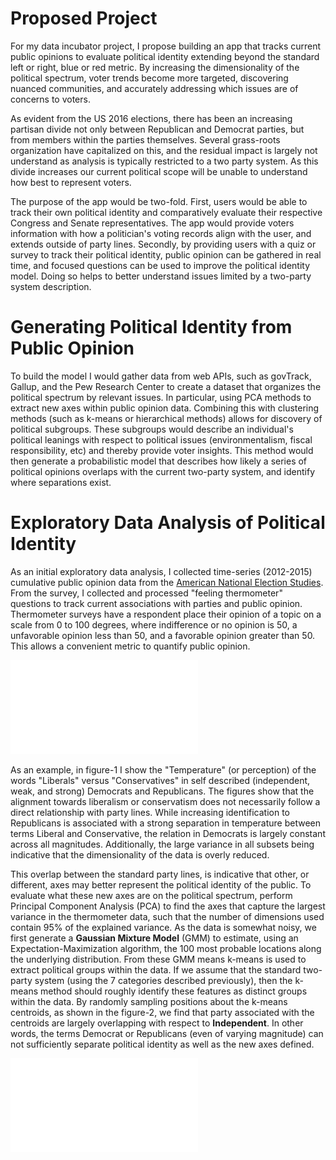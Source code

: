 # Proposed Project

For my data incubator project, I propose building an app that tracks current public opinions to evaluate political identity extending beyond the standard left or right, blue or red metric.  By increasing the dimensionality of the political spectrum, voter trends become more targeted, discovering nuanced communities, and accurately addressing which issues are of concerns to voters.

As evident from the US 2016 elections, there has been an increasing partisan divide not only between Republican and Democrat parties, but from members within the parties themselves. Several grass-roots organization have capitalized on this, and the residual impact is largely not understand as analysis is typically restricted to a two party system. As this divide increases our current political scope will be unable to understand how best to represent voters.

The purpose of the app would be two-fold. First, users would be able to track their own political identity and comparatively evaluate their respective Congress and Senate representatives. The app would provide voters information with how a politician's voting records align with the user, and extends outside of party lines. Secondly, by providing users with a quiz or survey to track their political identity, public opinion can be gathered in real time, and focused questions can be used to improve the political identity model. Doing so helps to better understand issues limited by a two-party system description.

# Generating Political Identity from Public Opinion

To build the model I would gather data from web APIs, such as govTrack, Gallup, and the Pew Research Center to create a dataset that organizes the political spectrum by relevant issues. In particular, using PCA methods to extract new axes within public opinion data. Combining this with clustering methods (such as k-means or hierarchical methods) allows for discovery of political subgroups. These subgroups would describe an individual's political leanings with respect to political issues (environmentalism, fiscal responsibility, etc) and thereby provide voter insights. This method would then generate a probabilistic model that describes how likely a series of political opinions overlaps with the current two-party system, and identify where separations exist.

# Exploratory Data Analysis of Political Identity

As an initial exploratory data analysis, I collected time-series (2012-2015) cumulative public opinion data from the [American National Election Studies][1]. From the survey, I collected and processed "feeling thermometer" questions to track current associations with parties and public opinion. Thermometer surveys have a respondent place their opinion of a topic on a scale from 0 to 100 degrees, where indifference or no opinion is 50, a unfavorable opinion less than 50, and a favorable opinion greater than 50. This allows a convenient metric to quantify public opinion.

![fig1](Figures/fig1.pdf)

As an example, in figure-1 I show the "Temperature" (or perception) of the words "Liberals" versus "Conservatives" in self described (independent, weak, and strong) Democrats and Republicans. The figures show that the alignment towards liberalism or conservatism does not necessarily follow a direct relationship with party lines. While increasing identification to Republicans is associated with a strong separation in temperature between terms Liberal and Conservative, the relation in Democrats is largely constant across all magnitudes. Additionally, the large variance in all subsets being indicative that the dimensionality of the data is overly reduced.

This overlap between the standard party lines, is indicative that other, or different, axes may better represent the political identity of the public. To evaluate what these new axes are on the political spectrum, perform Principal Component Analysis (PCA) to find the axes that capture the largest variance in the thermometer data, such that the number of dimensions used contain 95% of the explained variance. As the data is somewhat noisy, we first generate a **Gaussian Mixture Model** (GMM) to estimate, using an Expectation-Maximization algorithm, the 100 most probable locations along the underlying distribution. From these GMM means k-means is used to extract political groups within the data. If we assume that the standard two-party system (using the 7 categories described previously), then the k-means method should roughly identify these features as distinct groups within the data. By randomly sampling positions about the k-means centroids, as shown in the figure-2, we find that party associated with the centroids are largely overlapping with respect to **Independent**. In other words, the terms Democrat or Republicans (even of varying magnitude) can not sufficiently separate political identity as well as the new axes defined.

![fig2](Figures/fig2.pdf)

[1]: http://www.electionstudies.org/studypages/download/datacenter_all_NoData.php
